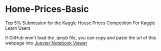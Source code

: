 # Home-Prices-Basic
Top 5% Submission for the Kaggle House Prices Competition For Kaggle Learn Users


If GitHub won't load the .ipnyb file, you can copy and paste the url of this webpage into [Jupyter Notebook Viewer](https://github.com/AahilShaikh/Titanic-Predictions)
